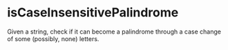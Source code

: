 # isCaseInsensitivePalindrome
Given a string, check if it can become a palindrome through a case change of some (possibly, none) letters.
